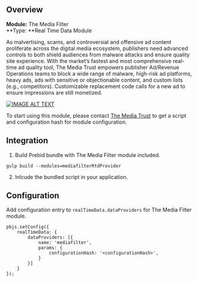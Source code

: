 ## Overview

**Module:** The Media Filter  
**Type: **Real Time Data Module  

As malvertising, scams, and controversial and offensive ad content proliferate across the digital media ecosystem, publishers need advanced controls to both shield audiences from malware attacks and ensure quality site experience. With the market’s fastest and most comprehensive real-time ad quality tool, The Media Trust empowers publisher Ad/Revenue Operations teams to block a wide range of malware, high-risk ad platforms, heavy ads, ads with sensitive or objectionable content, and custom lists (e.g., competitors). Customizable replacement code calls for a new ad to ensure impressions are still monetized.

[![IMAGE ALT TEXT](http://img.youtube.com/vi/VBHRiirge7s/0.jpg)](http://www.youtube.com/watch?v=VBHRiirge7s "Publishers' Ultimate Avenger: Media Filter")

To start using this module, please contact [The Media Trust](https://mediatrust.com/how-we-help/media-filter/ "The Media Trust") to get a script and configuration hash for module configuration.

## Integration 

1. Build Prebid bundle with The Media Filter module included.  

```
gulp build --modules=mediafilterRtdProvider
```

2. Inlcude the bundled script in your application.

## Configuration

Add configuration entry to `realTimeData.dataProviders` for The Media Filter module.

```
pbjs.setConfig({
    realTimeData: {
        dataProviders: [{
            name: 'mediafilter',
            params: {
                configurationHash: '<configurationHash>',
            }
        }]
    }
});
```
